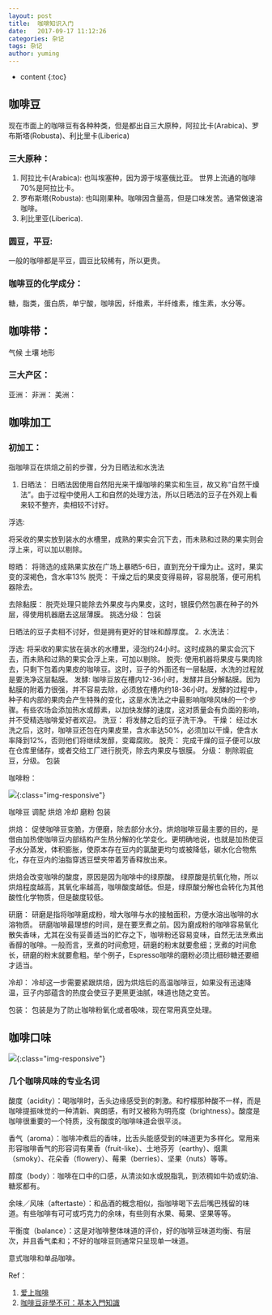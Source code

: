 ```yaml
---
layout: post
title:  咖啡知识入门
date:   2017-09-17 11:12:26
categories: 杂记
tags: 杂记
author: yuming
---
```


* content
{:toc}

## 咖啡豆


现在市面上的咖啡豆有各种种类，但是都出自三大原种，阿拉比卡(Arabica)、罗布斯塔(Robusta)、利比里卡(Liberica)

### 三大原种：
1. 阿拉比卡(Arabica): 也叫埃塞种，因为源于埃塞俄比亚。
世界上流通的咖啡70%是阿拉比卡。
2. 罗布斯塔(Robusta): 也叫刚果种。咖啡因含量高，但是口味发苦。通常做速溶咖啡。
3. 利比里亚(Liberica).








### 圆豆，平豆:
一般的咖啡都是平豆，圆豆比较稀有，所以更贵。


### 咖啡豆的化学成分：
糖，脂类，蛋白质，单宁酸，咖啡因，纤维素，半纤维素，维生素，水分等。



## 咖啡带：

气候 土壤 地形

### 三大产区：
亚洲：
非洲：
美洲：



## 咖啡加工
### 初加工：

指咖啡豆在烘焙之前的步骤，分为日晒法和水洗法

1. 日晒法：
日晒法因使用自然阳光来干燥咖啡的果实和生豆，故又称“自然干燥法”。由于过程中使用人工和自然的处理方法，所以日晒法的豆子在外观上看来较不整齐，卖相较不讨好。

浮选:

将采收的果实放到装水的水槽里，成熟的果实会沉下去，而未熟和过熟的果实则会浮上来，可以加以剔除。

晾晒：
将筛选的成熟果实放在广场上暴晒5-6日，直到充分干燥为止。这时，果实变的深褐色，含水率13%
脱壳：
干燥之后的果皮变得易碎，容易脱落，便可用机器除去。

去除黏膜：
脱壳处理只能除去外果皮与内果皮，这时，银膜仍然包裹在种子的外层，得使用机器磨去这层薄膜。
挑选分级：
包装



日晒法的豆子卖相不讨好，但是拥有更好的甘味和醇厚度。
2. 水洗法：



浮选:
将采收的果实放在装水的水槽里，浸泡约24小时。这时成熟的果实会沉下去，而未熟和过熟的果实会浮上来，可加以剔除。
脱壳:
使用机器将果皮与果肉除去，只剩下包着内果皮的咖啡豆。这时，豆子的外面还有一层黏膜，水洗的过程就是要洗净这层黏膜。
发酵:
咖啡豆放在槽内12-36小时，发酵并且分解黏膜。因为黏膜的附着力很强，并不容易去除，必须放在槽内约18-36小时。发酵的过程中，种子和内部的果肉会产生特殊的变化，这是水洗法之中最影响咖啡风味的一个步骤。有些农场会添加热水或醇素，以加快发酵的速度，这对质量会有负面的影响，并不受精选咖啡爱好者欢迎。
洗豆：
将发酵之后的豆子洗干净。
干燥：
经过水洗之后，这时，咖啡豆还包在内果皮里，含水率达50%，必须加以干燥，使含水率降到12%，否则他们将继续发醇，变霉腐败。
脱壳：
 完成干燥的豆子便可以放在仓库里储存，或者交给工厂进行脱壳，除去内果皮与银膜。
分级：
剔除瑕疵豆，分级。
包装





咖啡粉：

![](/assets/images/coffee_note/coffee-bean-processor.png){:class="img-responsive"}

咖啡豆
调配
烘焙
冷却
磨粉
包装

烘焙：
促使咖啡豆变脆，方便磨，除去部分水分。烘焙咖啡豆最主要的目的，是借由加热使咖啡豆内部结构产生热分解的化学变化。更明确地说，也就是加热使豆子水分蒸发，体积膨胀，使原本存在豆内的氯酸更均匀或被降低，碳水化合物焦化，存在豆内的油脂穿透豆壁夹带着芳香释放出来。

烘焙会改变咖啡的酸度，原因是因为咖啡中的绿原酸。
绿原酸是抗氧化物，所以烘焙程度越高，其氧化率越高，咖啡酸度越低。但是，绿原酸分解也会转化为其他酸性化学物质，但是酸度较低。



研磨：
研磨是指将咖啡磨成粉，增大咖啡与水的接触面积，方便水溶出咖啡的水溶物质。
研磨咖啡最理想的时间，是在要烹煮之前。因为磨成粉的咖啡容易氧化散失香味，尤其在没有妥善适当的贮存之下，咖啡粉还容易变味，自然无法烹煮出香醇的咖啡。一般而言，烹煮的时间愈短，研磨的粉末就要愈细；烹煮的时间愈长，研磨的粉末就要愈粗。举个例子，Espresso咖啡的磨粉必须比细砂糖还要细才适当。


冷却：
冷却这一步需要紧跟烘焙，因为烘焙后的高温咖啡豆，如果没有迅速降温，豆子内部蕴含的热度会使豆子更黑更油腻，味道也随之变苦。

包装：
包装是为了防止咖啡粉氧化或者吸味，现在常用真空处理。


## 咖啡口味
![](/assets/images/coffee_note/coffee_wheel.jpg){:class="img-responsive"}

### 几个咖啡风味的专业名词
酸度（acidity）：喝咖啡时，舌头边缘感受到的刺激。和柠檬那种酸不一样，而是咖啡提振味觉的一种清新、爽朗感，有时又被称为明亮度（brightness）。酸度是咖啡很重要的一个特质，没有酸度的咖啡味道会很平淡。

香气（aroma）：咖啡冲煮后的香味，比舌头能感受到的味道更为多样化。常用来形容咖啡香气的形容词有果香（fruit-like）、土地芬芳（earthy）、烟熏（smoky）、花朵香（flowery）、莓果（berries）、坚果（nuts）等等。

醇度（body）：咖啡在口中的口感，从清淡如水或脱脂乳，到浓稠如牛奶或奶油、糖浆都有。

余味／风味（aftertaste）：和品酒的概念相似，指咖啡喝下去后嘴巴残留的味道。有些咖啡有可可或巧克力的余味，有些则有水果、莓果、坚果等等。

平衡度（balance）：这是对咖啡整体味道的评价，好的咖啡豆味道均衡、有层次，并且香气柔和；不好的咖啡豆则通常只呈现单一味道。




意式咖啡和单品咖啡。

Ref：

1. [爱上咖啡](https://read.douban.com/ebook/10901089/)
2. [咖啡豆非學不可：基本入門知識](https://coffeehunter.tw/coffee-bean-guide/)